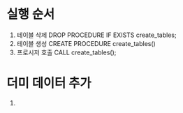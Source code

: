 # 실행 순서 
 1. 테이블 삭제 DROP PROCEDURE IF EXISTS create_tables;
 2. 테이블 생성 CREATE PROCEDURE create_tables()
 3. 프로시저 호출 CALL create_tables();


# 더미 데이터 추가 
1. 
